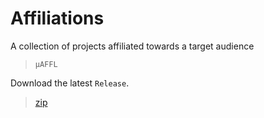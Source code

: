 # Affiliations

A collection of projects affiliated towards a target audience

> `µAFFL`

Download the latest `Release`.

>[zip](https://github.com/PersonHood/Afiliations/archive/refs/tags/v2.2.zip)

